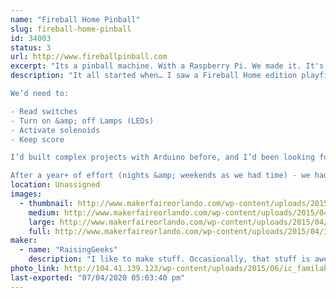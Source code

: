 ```yaml
---
name: "Fireball Home Pinball"
slug: fireball-home-pinball
id: 34003
status: 3
url: http://www.fireballpinball.com
excerpt: "Its a pinball machine. With a Raspberry Pi. We made it. It's awesome."
description: "It all started when… I saw a Fireball Home edition playfield on eBay locally – I purchased it ($135!) with the intent of lighting the lamps with an Arduino, framing it, and hanging it on the wall of my office. My boys saw it and asked “can you make it play?” – Now this was either an innocent question – or a challenge by my sons. Not one to let a challenge go unanswered, I started thinking about the problem – how hard could it be?

We’d need to:

- Read switches
- Turn on &amp; off Lamps (LEDs)
- Activate solenoids
- Keep score

I’d built complex projects with Arduino before, and I’d been looking for a Raspberry Pi GPIO project. I’d purchased some when they first launched, but STILL hadn’t done GPIO work. We’d just finished teaching our first Intro to Raspberry Pi classes at FamiLAB, so I was really excited to try it.

After a year+ of effort (nights &amp; weekends as we had time) - we had a playable pinball machine. Its still a little buggy, but we love it, and we hope you will too :)"
location: Unassigned
images:
  - thumbnail: http://www.makerfaireorlando.com/wp-content/uploads/2015/04/IMG_6486.jpg
    medium: http://www.makerfaireorlando.com/wp-content/uploads/2015/04/IMG_6486.jpg
    large: http://www.makerfaireorlando.com/wp-content/uploads/2015/04/IMG_6486.jpg
    full: http://www.makerfaireorlando.com/wp-content/uploads/2015/04/IMG_6486.jpg
maker:
  - name: "RaisingGeeks"
    description: "I like to make stuff. Occasionally, that stuff is awesome :')"
photo_link: http://104.41.139.123/wp-content/uploads/2015/06/ic_familab_shirt_450x550.png
last-exported: "07/04/2020 05:03:40 pm"
---
```

